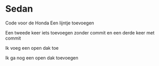 # Sedan
Code voor de Honda
Een lijntje toevoegen

Een tweede keer iets toevoegen zonder commit
en een derde keer met commit

Ik voeg een open dak toe

Ik ga nog een open dak toevoegen
